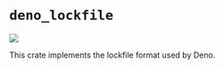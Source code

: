 # `deno_lockfile`

[![](https://img.shields.io/crates/v/deno_lockfile.svg)](https://crates.io/crates/deno_lockfile)

This crate implements the lockfile format used by Deno.
